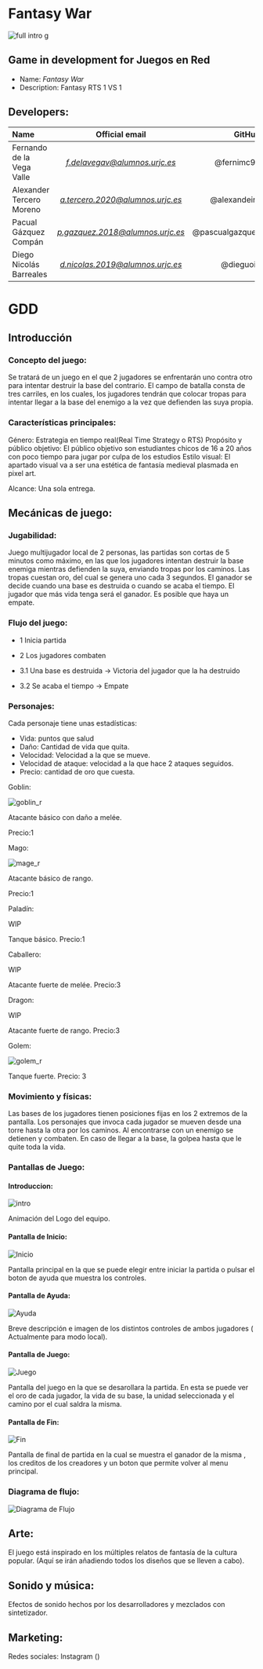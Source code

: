 # Fantasy War
![full intro g](https://user-images.githubusercontent.com/115580903/196520801-17ccc620-c32b-4528-9b38-94fa0f335696.gif)

## Game in development for Juegos en Red
 - Name: *Fantasy War*
 - Description: Fantasy RTS 1 VS 1 
## Developers: 
| Name | Official email | GitHub |
| :---        |    :----:   |          ---: |
| Fernando de la Vega Valle | *f.delavegav@alumnos.urjc.es* | @fernimc96 |
| Alexander Tercero Moreno | *a.tercero.2020@alumnos.urjc.es* | @alexandeiro |
| Pacual Gázquez Compán | *p.gazquez.2018@alumnos.urjc.es* | @pascualgazquez |
| Diego Nicolás Barreales| *d.nicolas.2019@alumnos.urjc.es* | @dieguoin |

# GDD
## Introducción
### Concepto del juego:
Se tratará de un juego en el que 2 jugadores se enfrentarán uno contra otro para intentar destruir la base del contrario. El campo de batalla consta de tres carriles, en los cuales, los jugadores tendrán que colocar tropas para intentar llegar a la base del enemigo a la vez que defienden las suya propia.
### Características principales:
Género: 
Estrategia en tiempo real(Real Time Strategy o RTS)
Propósito y público objetivo: 
El público objetivo son estudiantes chicos de 16 a 20 años con poco tiempo para jugar por culpa de los estudios
Estilo visual:
El apartado visual va a ser una estética de fantasía medieval plasmada en pixel art.

Alcance:
Una sola entrega.

## Mecánicas de juego:

### Jugabilidad:

Juego multijugador local de 2 personas, las partidas son cortas de 5 minutos como máximo, en las que los jugadores intentan destruir la base enemiga mientras defienden la suya, enviando tropas por los caminos. Las tropas cuestan oro, del cual se genera uno cada 3 segundos.
El ganador se decide cuando una base es destruida o cuando se acaba el tiempo. El jugador que más vida tenga será el ganador. Es posible que haya un empate.

### Flujo del juego:
- 1 Inicia partida

- 2 Los jugadores combaten

- 3.1 Una base es destruida → Victoria del jugador que la ha destruido

- 3.2 Se acaba el tiempo → Empate





### Personajes:
Cada personaje tiene unas estadísticas:
- Vida: puntos que salud
- Daño: Cantidad de vida que quita.
- Velocidad: Velocidad a la que se mueve.
- Velocidad de ataque: velocidad a la que hace 2 ataques seguidos.
- Precio: cantidad de oro que cuesta.
	
Goblin: 

![goblin_r](https://user-images.githubusercontent.com/115580903/204633442-96413aaf-e96e-451e-a5ac-5c839c07ac73.png)

Atacante básico con daño a melée.

Precio:1



Mago:

![mage_r](https://user-images.githubusercontent.com/115580903/204633522-5f1f7b6d-f5a1-4f77-ae17-c04565ac0ff2.png)

Atacante básico de rango.

Precio:1



Paladín:

WIP

Tanque básico.
Precio:1



Caballero:

WIP

Atacante fuerte de melée.
Precio:3



Dragon:

WIP

Atacante fuerte de rango.
Precio:3



Golem:

![golem_r](https://user-images.githubusercontent.com/115580903/204633557-f99ab30d-f51c-4301-8c65-b7d759d3debb.png)

Tanque fuerte.
Precio: 3



### Movimiento y físicas:
Las bases de los jugadores tienen posiciones fijas en los 2 extremos de la pantalla.
Los personajes que invoca cada jugador se mueven desde una torre hasta la otra por los caminos. Al encontrarse con un enemigo se detienen y combaten. En caso de llegar a la base, la golpea hasta que le quite toda la vida.


### Pantallas de Juego:

#### Introduccion:

![intro](https://user-images.githubusercontent.com/115580903/204624928-63edd4e2-2766-44b2-8e95-4f854cf2c132.PNG)

Animación del Logo del equipo.

#### Pantalla de Inicio:

![Inicio](https://user-images.githubusercontent.com/115580903/204625038-b206d85a-d9ca-4407-b55d-647c527ad4c3.PNG)

Pantalla principal en la que se puede elegir entre iniciar la partida o pulsar el boton de ayuda que muestra los controles.

#### Pantalla de Ayuda:

![Ayuda](https://user-images.githubusercontent.com/115580903/204625186-613fed45-e78e-4fdc-b38d-aea8700e690d.PNG)

Breve descripción e imagen de los distintos controles de ambos jugadores ( Actualmente para modo local).

#### Pantalla de Juego:

![Juego](https://user-images.githubusercontent.com/115580903/204625300-049ede88-1bc5-42e5-9394-8b07278cf49e.PNG)

Pantalla del juego en la que se desarollara la partida. En esta se puede ver el oro de cada jugador, la vida de su base, la unidad seleccionada y el camino por el cual saldra la misma.

#### Pantalla de Fin:

![Fin](https://user-images.githubusercontent.com/115580903/204625526-c3199572-d0af-45ce-b84c-a7c278abf2d2.PNG)

Pantalla de final de partida en la cual se muestra el ganador de la misma , los creditos de los creadores y un boton que permite volver al menu principal.


### Diagrama de flujo:

![Diagrama de Flujo](https://user-images.githubusercontent.com/115580903/204632533-725dc706-7d29-4baa-914b-e1e9bac46382.png)



## Arte:
El juego está inspirado en los múltiples relatos de fantasía de la cultura popular.
(Aquí se irán añadiendo todos los diseños que se lleven a cabo).





## Sonido y música:
Efectos de sonido hechos por los desarrolladores y mezclados con sintetizador.
## Marketing:
Redes sociales: Instagram ()

